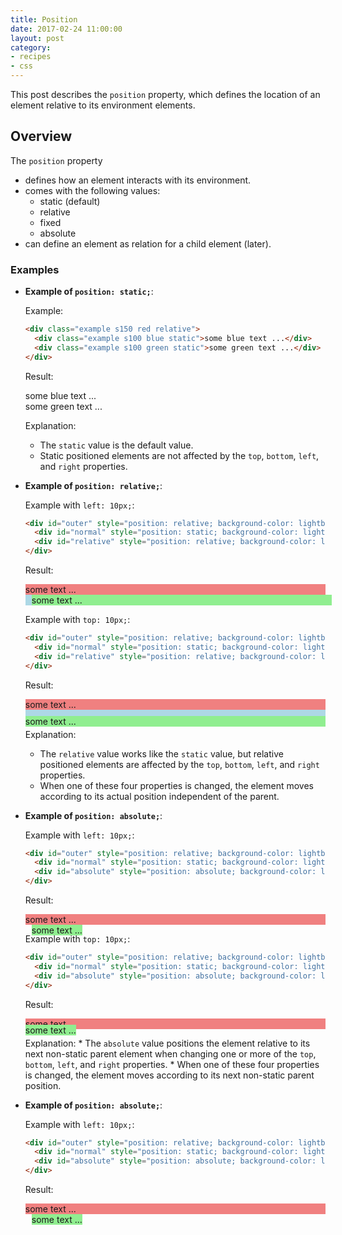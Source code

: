 ```yaml
---
title: Position
date: 2017-02-24 11:00:00
layout: post
category:
- recipes
- css
---
```


This post describes the `position` property, which defines the location
of an element relative to its environment elements.
<!-- more -->

## Overview

The `position` property

* defines how an element interacts with its environment.
* comes with the following values:
  * static (default)
  * relative
  * fixed
  * absolute
* can define an element as relation for a child element (later).

### Examples

* **Example of `position: static;`**: 

  Example:
  ```html
  <div class="example s150 red relative">
    <div class="example s100 blue static">some blue text ...</div>
    <div class="example s100 green static">some green text ...</div>
  </div>
  ```

  Result:
  <div class="tutorials-result">
    <div class="example s150 red relative">
      <div class="example s100 blue static">some blue text ...</div>
      <div class="example s100 green static">some green text ...</div>
    </div>
  </div>
  
  Explanation:
  * The `static` value is the default value.
  * Static positioned elements are not affected by the
    `top`, `bottom`, `left`, and `right` properties.

* **Example of `position: relative;`**: 

  Example with `left: 10px;`:
  ```html
  <div id="outer" style="position: relative; background-color: lightblue;">
    <div id="normal" style="position: static; background-color: lightcoral;">some text ...</div>
    <div id="relative" style="position: relative; background-color: lightgreen; left: 10px;">some text ...</div>
  </div>
  ```

  Result:
  <div class="tutorials-result">
    <div id="outer" style="position: relative; background-color: lightblue;">
      <div id="normal" style="position: static; background-color: lightcoral;">some text ...</div>
      <div id="relative" style="position: relative; background-color: lightgreen; left: 10px;">some text ...</div>
    </div>
  </div>

  Example with `top: 10px;`:
  ```html
  <div id="outer" style="position: relative; background-color: lightblue;">
    <div id="normal" style="position: static; background-color: lightcoral;">some text ...</div>
    <div id="relative" style="position: relative; background-color: lightgreen; top: 10px;">some text ...</div>
  </div>
  ```

  Result:
  <div class="tutorials-result">
    <div id="outer" style="position: relative; background-color: lightblue;">
      <div id="normal" style="position: static; background-color: lightcoral;">some text ...</div>
      <div id="relative" style="position: relative; background-color: lightgreen; top: 10px;">some text ...</div>
    </div>
  </div>
  
  Explanation:
    * The `relative` value works like the `static` value, but 
      relative positioned elements are affected by the
      `top`, `bottom`, `left`, and `right` properties.
    * When one of these four properties is changed, the element
      moves according to its actual position independent of
      the parent.

* **Example of `position: absolute;`**: 

  Example with `left: 10px;`:
  ```html
  <div id="outer" style="position: relative; background-color: lightblue;">
    <div id="normal" style="position: static; background-color: lightcoral;">some text ...</div>
    <div id="absolute" style="position: absolute; background-color: lightgreen; left: 10px;">some text ...</div>
  </div>
  ```

  Result:
  <div class="tutorials-result">
    <div id="outer" style="position: relative; background-color: lightblue;">
      <div id="normal" style="position: static; background-color: lightcoral;">some text ...</div>
      <div id="absolute" style="position: absolute; background-color: lightgreen; left: 10px;">some text ...</div>
    </div>
  </div>

  Example with `top: 10px;`:
  ```html
  <div id="outer" style="position: relative; background-color: lightblue;">
    <div id="normal" style="position: static; background-color: lightcoral;">some text ...</div>
    <div id="absolute" style="position: absolute; background-color: lightgreen; top: 10px;">some text ...</div>
  </div>
  ```

  Result:
  <div class="tutorials-result">
    <div id="outer" style="position: relative; background-color: lightblue;">
      <div id="normal" style="position: static; background-color: lightcoral;">some text ...</div>
      <div id="absolute" style="position: absolute; background-color: lightgreen; top: 10px;">some text ...</div>
    </div>
  </div>
  
  Explanation:
      * The `absolute` value positions the element relative to its next
        non-static parent element when changing one or more of the
        `top`, `bottom`, `left`, and `right` properties.
      * When one of these four properties is changed, the element
        moves according to its next non-static parent position.
  
* **Example of `position: absolute;`**: 

  Example with `left: 10px;`:
  ```html
  <div id="outer" style="position: relative; background-color: lightblue;">
    <div id="normal" style="position: static; background-color: lightcoral;">some text ...</div>
    <div id="absolute" style="position: absolute; background-color: lightgreen; left: 10px;">some text ...</div>
  </div>
  ```

  Result:
  <div class="tutorials-result">
    <div id="outer" style="position: relative; background-color: lightblue;">
      <div id="normal" style="position: static; background-color: lightcoral;">some text ...</div>
      <div id="absolute" style="position: absolute; background-color: lightgreen; left: 10px;">some text ...</div>
    </div>
  </div>
